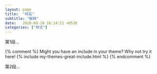 ```yaml
---
layout: page
title:  "样品"
subtitle: "解释"
date:   2020-09-10 16:14:21 +0530
categories: ["样式"]
---
```


第1段...

{% comment %}
Might you have an include in your theme? Why not try it here!
{% include my-themes-great-include.html %}
{% endcomment %}

第2段...
